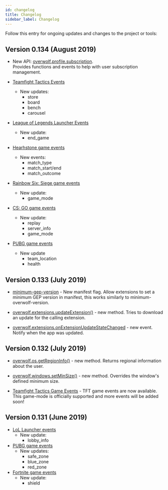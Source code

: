 ```yaml
---
id: changelog
title: Changelog
sidebar_label: Changelog
---
```


Follow this entry for ongoing updates and changes to the project or tools:

## Version 0.134 (August 2019)

* New API: [overwolf.profile.subscription](overwolf-profile.subscription).  
  Provides functions and events to help with user subscription management.
  
* [Teamfight Tactics Events](https://overwolf.github.io/docs/api/overwolf-games-events-tft#docsNav)
  * New updates:
    * store
    * board
    * bench
    * carousel
    
* [League of Legends Launcher Events](https://overwolf.github.io/docs/api/overwolf-games-launchers-events-lol#docsNav)
  * New update:
    * end_game
    
* [Hearhstone game events](https://overwolf.github.io/docs/api/overwolf-games-events-heartstone#docsNav)
  * New events:
    * match_type
    * match_start/end
    * match_outcome
* [Rainbow Six: Siege game events](https://overwolf.github.io/docs/api/overwolf-games-events-rainbow-six#docsNav)
  * New update:
    * game_mode
* [CS: GO game events](https://overwolf.github.io/docs/api/overwolf-games-events-csgo#docsNav)
  * New update:
    * replay
    * server_info
    * game_mode
* [PUBG game events](https://overwolf.github.io/docs/api/overwolf-games-events-pubg#docsNav)
  * New update
    * team_location
    * health

## Version 0.133 (July 2019)

* [minimum-gep-version](manifest-json#meta-minimum-gep) - New manifest flag. Allow extensions to set a minimum GEP version in manifest, this works similarly to minimum-overwolf-version.

* [overwolf.extensions.updateExtension()](overwolf-extensions#updateextensioncallback) - new method. Tries to download an update for the calling extension.

* [overwolf.extensions.onExtensionUpdateStateChanged](overwolf-extensions#onextensionupdatestatechanged) - new event. Notify when the app was updated.

## Version 0.132 (July 2019)

* [overwolf.os.getRegionInfo()](overwolf-os#getregioninfocallback) - new method. Returns regional information about the user.
  
* [overwolf.windows.setMinSize()](overwolf-windows#setminsizewindowid-width-height-callback) - new method. Overrides the window's defined minimum size.

* [Teamfight Tactics Game Events](overwolf-games-events-tft) - TFT game events are now available. This game-mode is officially supported and more events will be added soon!

## Version 0.131 (June 2019)

* [LoL Launcher events](overwolf-games-launchers-events-lol)
  * New update:
    * lobby_info
* [PUBG game events](overwolf-games-events-pubg)
  * New updates:
    * safe_zone
    * blue_zone
    * red_zone
* [Fortnite game events](overwolf-games-events-fortnite)
  * New update:
    * shield
